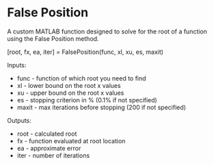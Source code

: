 # False Position
A custom MATLAB function designed to solve for the root of a function using the
False Position method.<brk />

[root, fx, ea, iter] = FalsePosition(func, xl, xu, es, maxit)<brk />

Inputs:
- func - function of which root you need to find
- xl - lower bound on the root x values
- xu - upper bound on the root x values
- es - stopping criterion in % (0.1% if not specified)
- maxit - max iterations before stopping (200 if not specified)<brk />

Outputs:
- root - calculated root
- fx - function evaluated at root location
- ea - approximate error
- iter - number of iterations
